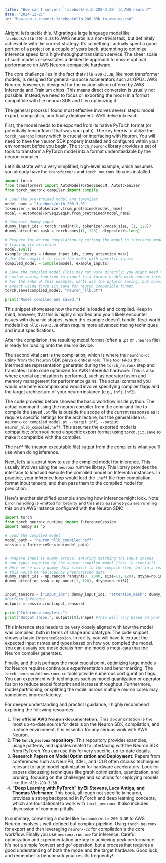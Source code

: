 ```yaml
---
title: "How can I convert `facebook/nllb-200-3.3B` to AWS neuron?"
date: "2024-12-23"
id: "how-can-i-convert-facebooknllb-200-33b-to-aws-neuron"
---
```


Alright, let’s tackle this. Migrating a large language model like `facebook/nllb-200-3.3B` to AWS neuron is a non-trivial task, but definitely achievable with the correct strategy. It’s something I actually spent a good portion of a project on a couple of years back, attempting to optimize inference speed for a high-throughput translation service. The sheer scale of such models necessitates a deliberate approach to ensure optimal performance on AWS Neuron-compatible hardware.

The core challenge lies in the fact that `nllb-200-3.3B`, like most transformer models, is designed for general-purpose accelerators such as GPUs. AWS Neuron, however, is designed for the custom silicon offered by AWS Inferentia and Trainium chips. This means direct conversion is usually not possible. Instead, we need to focus on exporting the model in a format compatible with the neuron SDK and then optimizing it.

The general process I found most effective involves several steps: model export, compilation, and finally deployment. We’ll delve into each.

First, the model needs to be exported from its native PyTorch format (or potentially tensorflow if that was your path). The key here is to utilize the `torch_neuronx` library which is crucial for interfacing with Neuron. You will need to have the Neuron SDK properly installed and configured within your environment before you begin. The `torch_neuronx` library provides a set of tools to transform a PyTorch model into a format understandable by the neuron compiler.

Let’s illustrate with a very simplified, high-level example, which assumes you already have the `transformers` and `torch_neuronx` libraries installed.

```python
import torch
from transformers import AutoModelForSeq2SeqLM, AutoTokenizer
from torch_neuronx.compiler import compile

# Load the pre-trained model and tokenizer
model_name = "facebook/nllb-200-3.3B"
tokenizer = AutoTokenizer.from_pretrained(model_name)
model = AutoModelForSeq2SeqLM.from_pretrained(model_name)

# Generate dummy input
dummy_input_ids = torch.randint(0, tokenizer.vocab_size, (1, 128))
dummy_attention_mask = torch.ones((1, 128), dtype=torch.long)

# Prepare for Neuron compilation by setting the model to inference mode and
# tracing its execution
model.eval()
example_inputs = (dummy_input_ids, dummy_attention_mask)
# Use the compiler to trace the model with specific inputs
compiled_model = compile(model, example_inputs)

# Save the compiled model (This may not work directly; you might need to use a
# custom saving function to export to a format usable with neuron inference)
# For the sake of this example, we'll use the pytorch saving, but consider a more specific
# export using torch.jit.save for neuron compatible format
torch.save(compiled_model, "neuron_nllb.pt")

print("Model compiled and saved.")
```

This snippet showcases how the model is loaded and compiled. Keep in mind, however, that this is highly simplified and you'll likely encounter issues with dynamic shapes, which this example doesn't handle. Real-world models like `nllb-200-3.3B` often require more advanced tracing techniques and input specifications.

After the compilation, the resulting model format (often a `.pt` or `.neuron` file) is ready for loading onto the neuron device.

The second vital part is the compilation, which is where the `neuronx-cc` utility from the Neuron SDK plays a critical role.  This tool takes the intermediate representation generated during the `torch_neuronx` step and translates it into code optimized for AWS Inferentia hardware.  This is also where crucial optimization is performed, such as operator fusion and memory management for performance gains. The actual command you would use here is complex and would involve specifying compiler flags and the target architecture of your neuron instance (e.g., `inf1`, `inf2`).

The code provided before showed the basic workflow inside python. The actual command using the neuron compiler from the command line to compile the saved `.pt` file is outside the scope of the current response as it requires specific settings for the architecture, but the general idea is: `neuronx-cc compiled_model.pt --target inf1 --output neuron_nllb_compiled.neff`. This assumes the exported model is compatible; often you need a specific export format using `torch.jit.save` to make it compatible with the compiler.

The `neff` file (neuron executable file) output from the compiler is what you’ll use when doing inference.

Next, let’s talk about how to use the compiled model for inference. This usually involves using the `neuronx` runtime library.  This library provides the interface to load and execute the compiled model on Inferentia instances. In practice, your inference loop would load the `.neff` file from compilation, format input tensors, and then pass them to the compiled model for prediction.

Here's another simplified example showing how inference might look. Note: Error handling is omitted for brevity and this also assumes you are running this on an AWS instance configured with the Neuron SDK:

```python
import torch
from torch_neuronx.runtime import InferenceSession
import numpy as np

# Load the compiled model
model_path = "neuron_nllb_compiled.neff"
session = InferenceSession(model_path)


# Prepare input as numpy arrays, ensuring matching the input shapes
# and types expected by the neuron compiled model (this is crucial!)
# Here we're using dummy data similar to the compile step, but in a real application
# this would be replaced by preprocessed data
dummy_input_ids = np.random.randint(0, 1000, size=(1, 128), dtype=np.int64)
dummy_attention_mask = np.ones((1, 128), dtype=np.int64)


input_tensors = {"input_ids": dummy_input_ids, "attention_mask": dummy_attention_mask}
#Perform Inference
outputs = session.run(input_tensors)

print("Inference complete.")
print("Output shape:", outputs[0].shape) #This will vary based on your model output.

```

This inference step needs to be very closely aligned with how the model was compiled, both in terms of shape and datatype. The code snippet shows a basic `InferenceSession`. In reality, you will have to extract the expected input names and types based on how you compiled the model. You can usually see those details from the model's meta-data that the Neuron compiler generates.

Finally, and this is perhaps the most crucial point, optimizing large models for Neuron requires continuous experimentation and benchmarking. The `torch_neuronx` and `neuronx-cc` tools provide numerous configuration flags. You can experiment with techniques such as model quantization or operator fusion to reduce model footprint and increase throughput. Furthermore, model partitioning, or splitting the model across multiple neuron cores may sometimes improve latency.

For deeper understanding and practical guidance, I highly recommend exploring the following resources:

1. **The official AWS Neuron documentation:** This documentation is the most up-to-date source for details on the Neuron SDK, compilation, and runtime environment. It is essential for any serious work with AWS Neuron.
2. **The `torch_neuronx` repository:** This repository provides examples, usage patterns, and updates related to interfacing with the Neuron SDK from PyTorch. You can use this for very specific, up-to-date details.
3. **Research Papers on Model Optimization and Deployment:** Papers from conferences such as NeurIPS, ICML, and ICLR often discuss techniques relevant to large model optimization for hardware accelerators. Look for papers discussing techniques like graph optimization, quantization, and pruning, focusing on the challenges and solutions for deploying models like the `nllb-200-3.3B`.
4. **"Deep Learning with PyTorch" by Eli Stevens, Luca Antiga, and Thomas Viehmann:** This book, although not specific to neuron, provides a strong background in PyTorch and deep learning concepts, which are foundational to work with `torch_neuronx`. It also includes discussion of common pitfalls.

In summary, converting a model like `facebook/nllb-200-3.3B` to AWS Neuron involves a well-defined but complex pipeline. Using `torch_neuronx` for export and then leveraging `neuronx-cc` for compilation is the core workflow.  Finally you use `neuronx.runtime` for inference. Careful optimization and experimentation are key to achieving peak performance.  It's not a simple 'convert and go' operation, but a process that requires a good understanding of both the model and the target hardware. Good luck, and remember to benchmark your results frequently!
